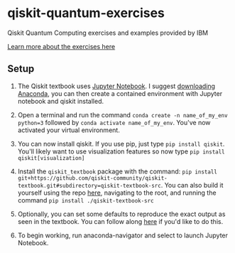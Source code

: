 # qiskit-quantum-exercises
Qiskit Quantum Computing exercises and examples provided by IBM

[Learn more about the exercises here](https://qiskit.org/textbook/preface.html)

## Setup
1. The Qiskit textbook uses [Jupyter Notebook](https://jupyter.org/install). I suggest [downloading Anaconda](https://www.anaconda.com/products/individual), you can then create a contained environment with Jupyter notebook and qiskit installed. 

2. Open a terminal and run the command `conda create -n name_of_my_env python=3` followed by `conda activate name_of_my_env`. You've now activated your virtual environment. 

3. You can now install qiskit. If you use pip, just type `pip install qiskit`. You'll likely want to use visualization features so now type `pip install qiskit[visualization]`

4. Install the `qiskit_textbook` package with the command: `pip install git+https://github.com/qiskit-community/qiskit-textbook.git#subdirectory=qiskit-textbook-src`. You can also build it yourself using the repo [here](https://github.com/qiskit-community/qiskit-textbook), navigating to the root, and running the command `pip install ./qiskit-textbook-src`

5. Optionally, you can set some defaults to reproduce the exact output as seen in the textbook. You can follow along [here](https://qiskit.org/textbook/ch-prerequisites/setting-the-environment.html#Steps-to-reproduce-exact-prerendered-output-as-given-in-qiskit-textbook-(Optional)) if you'd like to do this.

6. To begin working, run anaconda-navigator and select to launch Jupyter Notebook.

